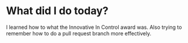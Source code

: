 # What did I do today?

I learned how to what the Innovative In Control award was. Also trying to remember how to do a pull request branch more effectively. 
